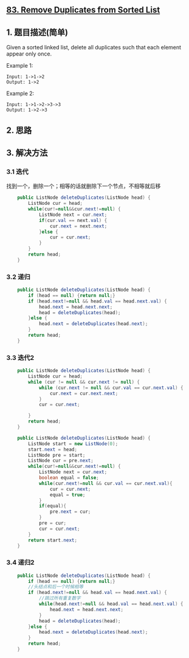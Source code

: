 ## [83. Remove Duplicates from Sorted List](https://leetcode-cn.com/problems/remove-duplicates-from-sorted-list/)

## 1. 题目描述(简单)

Given a sorted linked list, delete all duplicates such that each element appear only once.

Example 1:
```
Input: 1->1->2
Output: 1->2
```
Example 2:
```
Input: 1->1->2->3->3
Output: 1->2->3
```
## 2. 思路

## 3. 解决方法

### 3.1 迭代

找到一个，删除一个；相等的话就删除下一个节点，不相等就后移

```java
    public ListNode deleteDuplicates(ListNode head) {
        ListNode cur = head;
        while(cur!=null&&cur.next!=null) {
        	ListNode next = cur.next;
        	if(cur.val == next.val) {
        		cur.next = next.next;
        	}else {
				cur = cur.next;
			}
        }
        return head;
    }
```

### 3.2 递归

```java
    public ListNode deleteDuplicates(ListNode head) {
    	if (head == null) {return null;}
        if (head.next!=null && head.val == head.next.val) {
        	head.next = head.next.next;
        	head = deleteDuplicates(head);
        }else {
			head.next = deleteDuplicates(head.next);
		}
        return head;
    }
```
### 3.3 迭代2



```java
    public ListNode deleteDuplicates(ListNode head) {
        ListNode cur = head;
        while (cur != null && cur.next != null) {
            while (cur.next != null && cur.val == cur.next.val) {
                cur.next = cur.next.next;
            }
            cur = cur.next;

        }
        return head;
    }
```



```java
	public ListNode deleteDuplicates(ListNode head) {
		ListNode start = new ListNode(0);
		start.next = head;
		ListNode pre = start;
		ListNode cur = pre.next;
		while(cur!=null&&cur.next!=null) {
			ListNode next = cur.next;
			boolean equal = false;
			while(cur.next!=null && cur.val == cur.next.val){
				cur = cur.next;
				equal = true;
			}
			if(equal){
				pre.next = cur;
			}
			pre = cur;
			cur = cur.next;
		}
		return start.next;
	}
```


### 3.4 递归2


```java
    public ListNode deleteDuplicates(ListNode head) {
    	if (head == null) {return null;}
		//头结点和后一个时候相等
        if (head.next!=null && head.val == head.next.val) {
			//跳过所有重复数字
        	while(head.next!=null && head.val == head.next.val) {
        		head.next = head.next.next;
        	}
        	head = deleteDuplicates(head);
        }else {
			head.next = deleteDuplicates(head.next);
		}
        return head;
    }
```




